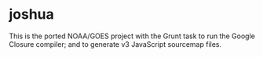 # joshua
This is the ported NOAA/GOES project with the Grunt task to run the Google Closure compiler; and to generate v3 JavaScript sourcemap files. 